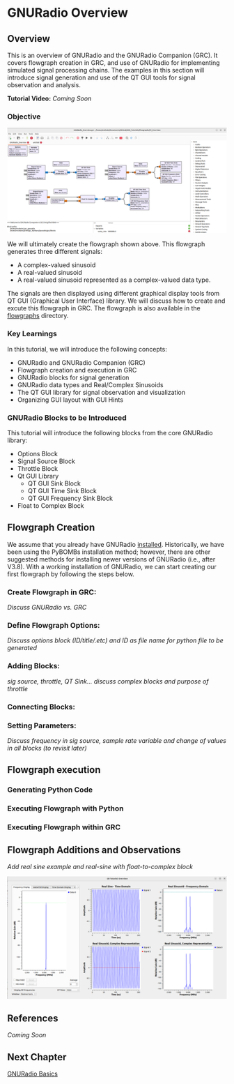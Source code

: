 # GNURadio Overview

## Overview
This is an overview of GNURadio and the GNURadio Companion (GRC). It covers flowgraph creation in GRC, and use of GNURadio for implementing simulated signal processing chains. The examples in this section will introduce signal generation and use of the QT GUI tools for signal observation and analysis.

**Tutorial Video:** _Coming Soon_


### Objective

![Flowgraph Image](https://github.com/UCaNLabUMB/SDR_Tutorials/blob/main/Documentation/Images/GROverview_01.png)

We will ultimately create the flowgraph shown above. This flowgraph generates three different signals: 
* A complex-valued sinusoid
* A real-valued sinusoid
* A real-valued sinusoid represented as a complex-valued data type.

The signals are then displayed using different graphical display tools from QT GUI (Graphical User Interface) library. We will discuss how to create and excute this flowgraph in GRC. The flowgraph is also available in the [flowgraphs](https://github.com/UCaNLabUMB/SDR_Tutorials/tree/main/Flowgraphs/01_Overview) directory.




### Key Learnings
In this tutorial, we will introduce the following concepts:
* GNURadio and GNURadio Companion (GRC)
* Flowgraph creation and execution in GRC
* GNURadio blocks for signal generation
* GNURadio data types and Real/Complex Sinusoids
* The QT GUI library for signal observation and visualization
* Organizing GUI layout with GUI Hints


### GNURadio Blocks to be Introduced
This tutorial will introduce the following blocks from the core GNURadio library:

* Options Block 
* Signal Source Block
* Throttle Block
* Qt GUI Library
  * QT GUI Sink Block
  * QT GUI Time Sink Block
  * QT GUI Frequency Sink Block
* Float to Complex Block




## Flowgraph Creation
We assume that you already have GNURadio [installed](https://wiki.gnuradio.org/index.php/InstallingGR). Historically, we have been using the PyBOMBs installation method; however, there are other suggested methods for installing newer versions of GNURadio (i.e., after V3.8). With a working installation of GNURadio, we can start creating our first flowgraph by following the steps below.

### Create Flowgraph in GRC: 
_Discuss GNURadio vs. GRC_

### Define Flowgraph Options: 
_Discuss options block (ID/title/.etc) and ID as file name for python file to be generated_

### Adding Blocks: 
_sig source, throttle, QT Sink... discuss complex blocks and purpose of throttle_

### Connecting Blocks: 

### Setting Parameters: 
_Discuss frequency in sig source, sample rate variable and change of values in all blocks (to revisit later)_

## Flowgraph execution

### Generating Python Code

### Executing Flowgraph with Python

### Executing Flowgraph within GRC


## Flowgraph Additions and Observations
_Add real sine example and real-sine with float-to-complex block_


![Flowgraph Image](https://github.com/UCaNLabUMB/SDR_Tutorials/blob/main/Documentation/Images/GROverview_02.png)

## References
_Coming Soon_


## Next Chapter
[GNURadio Basics](https://github.com/UCaNLabUMB/SDR_Tutorials/blob/main/Documentation/GNURadio_Basics.md)

